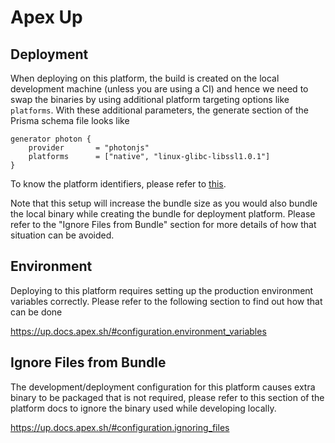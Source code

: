 # Apex Up

## Deployment

When deploying on this platform, the build is created on the local development machine (unless you are using a CI) and hence we need to swap the binaries by using additional platform targeting options like `platforms`. With these additional parameters, the generate section of the Prisma schema file looks like 

```
generator photon {
    provider       = "photonjs"
    platforms      = ["native", "linux-glibc-libssl1.0.1"]
}
```

To know the platform identifiers, please refer to [this](https://github.com/prisma/specs/tree/master/binaries#table-of-binaries). 

Note that this setup will increase the bundle size as you would also bundle the local binary while creating the bundle for deployment platform. Please refer to the "Ignore Files from Bundle" section for more details of how that situation can be avoided. 

## Environment

Deploying to this platform requires setting up the production environment variables correctly. Please refer to the following section to find out how that can be done

https://up.docs.apex.sh/#configuration.environment_variables

## Ignore Files from Bundle

The development/deployment configuration for this platform causes extra binary to be packaged that is not required, please refer to this section of the platform docs to ignore the binary used while developing locally. 

https://up.docs.apex.sh/#configuration.ignoring_files